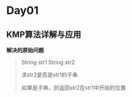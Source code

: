# Day01

## KMP算法详解与应用

**解决的原始问题**

> String str1	String str2
>
> 求str2是否是str1的子串
>
> 如果是子串，则返回str2在str1中开始的位置